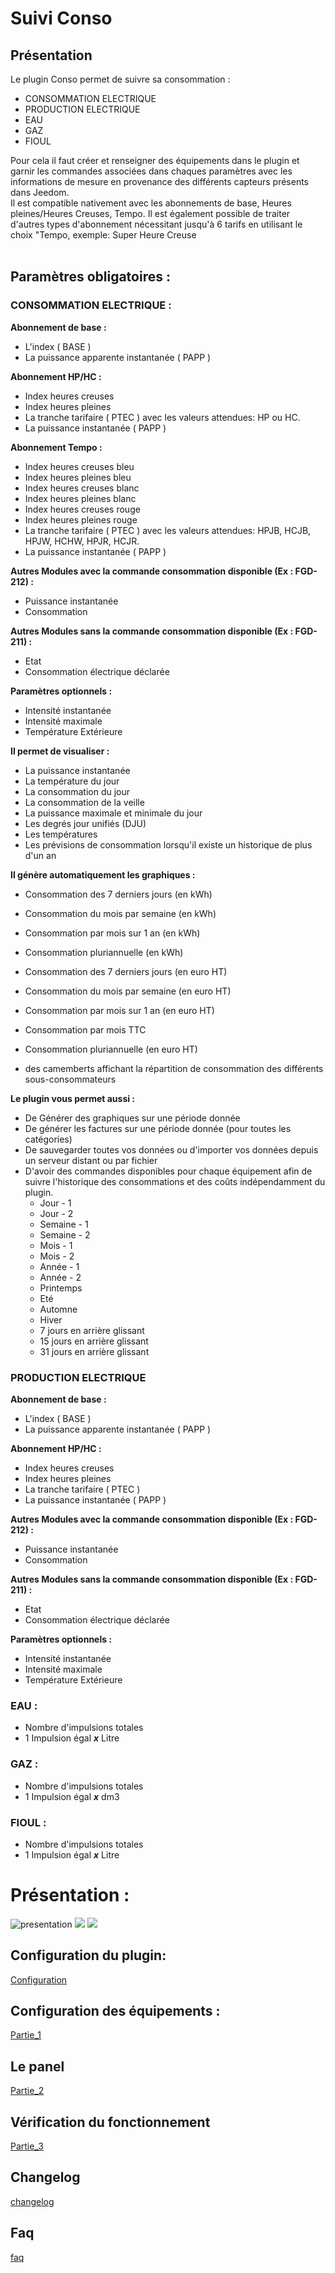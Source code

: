 # Suivi Conso

## Présentation

Le plugin Conso permet de suivre sa consommation :
 - CONSOMMATION ELECTRIQUE
 - PRODUCTION ELECTRIQUE
 - EAU
 - GAZ
 - FIOUL

Pour cela il faut créer et renseigner des équipements dans le plugin et garnir les commandes associées dans chaques paramètres avec les informations de mesure en provenance des différents capteurs présents dans Jeedom. <br>
Il est compatible nativement avec les abonnements de base, Heures pleines/Heures Creuses, Tempo. Il est également possible de traiter d'autres types d'abonnement nécessitant jusqu'à 6 tarifs en utilisant le choix "Tempo, exemple: Super Heure Creuse <br><br>

## Paramètres obligatoires :

### CONSOMMATION ELECTRIQUE :

**Abonnement de base :**
 - L'index ( BASE )
 - La puissance apparente instantanée ( PAPP )

**Abonnement HP/HC :**
 - Index heures creuses
 - Index heures pleines
 - La tranche tarifaire ( PTEC ) avec les valeurs attendues: HP ou HC.
 - La puissance instantanée ( PAPP )

 **Abonnement Tempo :**
  - Index heures creuses bleu
  - Index heures pleines bleu
  - Index heures creuses blanc
  - Index heures pleines blanc
  - Index heures creuses rouge
  - Index heures pleines rouge
  - La tranche tarifaire ( PTEC ) avec les valeurs attendues: HPJB, HCJB, HPJW, HCHW, HPJR, HCJR.
  - La puissance instantanée ( PAPP )


**Autres Modules avec la commande consommation disponible  (Ex : FGD-212) :** <br>

 - Puissance instantanée
 - Consommation

**Autres Modules sans la commande consommation disponible (Ex : FGD-211) :** <br>

 - Etat
 - Consommation électrique déclarée

**Paramètres optionnels :**

 - Intensité instantanée
 - Intensité maximale
 - Température Extérieure

**Il permet de visualiser :**

 - La puissance instantanée
 - La température du jour
 - La consommation du jour
 - La consommation de la veille
 - La puissance maximale et minimale du jour
 - Les degrés jour unifiés (DJU)
 - Les températures
 - Les prévisions de consommation lorsqu'il existe un historique de plus d'un an

**Il génère automatiquement les graphiques :**

 - Consommation des 7 derniers jours (en kWh)
 - Consommation du mois par semaine (en kWh)
 - Consommation par mois sur 1 an (en kWh)
 - Consommation pluriannuelle (en kWh)

 - Consommation des 7 derniers jours (en euro HT)
 - Consommation du mois par semaine (en euro HT)
 - Consommation par mois sur 1 an (en euro HT)
 - Consommation par mois TTC
 - Consommation pluriannuelle (en euro HT)

 - des camemberts affichant la répartition de consommation des différents sous-consommateurs

**Le plugin vous permet aussi  :**

 - De Générer des graphiques sur une période donnée
 - De générer les factures sur une période donnée (pour toutes les catégories)
 - De sauvegarder toutes vos données ou d'importer vos données depuis un serveur distant ou par fichier
 - D'avoir des commandes disponibles pour chaque équipement afin de suivre l'historique des consommations et des coûts indépendamment du plugin.
	- Jour - 1
	- Jour - 2
	- Semaine - 1
	- Semaine - 2
	- Mois - 1
	- Mois - 2
	- Année - 1
	- Année - 2
	- Printemps
	- Eté
	- Automne
	- Hiver
	- 7 jours en arrière glissant
	- 15 jours en arrière glissant
	- 31 jours en arrière glissant

### PRODUCTION ELECTRIQUE

**Abonnement de base :**
 - L'index ( BASE )
 - La puissance apparente instantanée ( PAPP )

**Abonnement HP/HC :**
 - Index heures creuses
 - Index heures pleines
 - La tranche tarifaire ( PTEC )
 - La puissance instantanée ( PAPP )

**Autres Modules avec la commande consommation disponible  (Ex : FGD-212) :** <br>

 - Puissance instantanée
 - Consommation

**Autres Modules sans la commande consommation disponible (Ex : FGD-211) :** <br>

 - Etat
 - Consommation électrique déclarée

**Paramètres optionnels :**

 - Intensité instantanée
 - Intensité maximale
 - Température Extérieure

### EAU :

 - Nombre d'impulsions totales
 - 1 Impulsion égal _**x**_ Litre

### GAZ :

 - Nombre d'impulsions totales
 - 1 Impulsion égal _**x**_ dm3

### FIOUL :

 - Nombre d'impulsions totales
 - 1 Impulsion égal _**x**_ Litre


# Présentation :
![presentation](../images/presentation.jpg)
![](../images/presentation2.jpg)
![](../images/presentation3.jpg)

## Configuration du plugin:
[Configuration](configuration.md)



## Configuration des équipements :
[Partie_1](partie_1.md)



## Le panel
[Partie_2](partie_2.md)



## Vérification du fonctionnement
[Partie_3](partie_3.md)


## Changelog
[changelog](changelog.md)


## Faq
[faq](faq.md)
